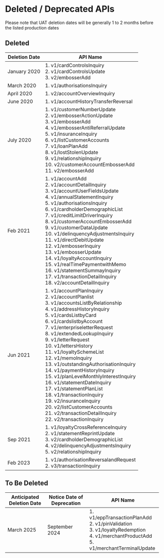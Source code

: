 Deleted / Deprecated APIs
=========================

Please note that UAT deletion dates will be generally 1 to 2 months before the listed production dates

Deleted
-------

| Deletion Date | API Name                                                                                                                                                                                                                                                                                                                                                                                                                                                                                                                                                                                                                                                                                                                                                                      |
|---------------|-------------------------------------------------------------------------------------------------------------------------------------------------------------------------------------------------------------------------------------------------------------------------------------------------------------------------------------------------------------------------------------------------------------------------------------------------------------------------------------------------------------------------------------------------------------------------------------------------------------------------------------------------------------------------------------------------------------------------------------------------------------------------------|
| January 2020  | 1. v1/cardControlsInquiry <br /> 2. v1/cardControlsUpdate <br /> 3. v2/embosserAdd                                                                                                                                                                                                                                                                                                                                                                                                                                                                                                                                                                                                                                                                                            |
| March 2020    | 1. v1/authorisationsInquiry                                                                                                                                                                                                                                                                                                                                                                                                                                                                                                                                                                                                                                                                                                                                                   |
| April 2020    | 1. v2/accountOverviewInquiry                                                                                                                                                                                                                                                                                                                                                                                                                                                                                                                                                                                                                                                                                                                                                  |
| June 2020     | 1. v1/accountHistoryTransferReversal                                                                                                                                                                                                                                                                                                                                                                                                                                                                                                                                                                                                                                                                                                                                          |
| July 2020     | 1. v1/customerNumberUpdate  <br />2.  v1/embosserActionUpdate  <br />3.  v1/embosserAdd  <br />4.  v1/embosserAntiReferralUpdate  <br />5.  v1/insuranceInquiry  <br />6.  v1/listCustomerAccounts  <br />7.  v1/loanPlanAdd  <br />8.  v1/lostStolenUpdate  <br />9.  v1/relationshipInquiry  <br />10. v2/customerAccountEmbosserAdd  <br />11. v2/embosserAdd                                                                                                                                                                                                                                                                                                                                                                                                              |
| Feb 2021      | 1. v1/accountAdd  <br />2.  v1/accountDetailInquiry  <br />3.  v1/accountUserFieldsUpdate  <br />4.  v1/annualStatementInquiry  <br />5.  v1/authorisationsInquiry  <br />6.  v1/cardholderDemographicList  <br />7.  v1/creditLimitDriverInquiry  <br />8.  v1/customerAccountEmbosserAdd  <br />9.  v1/customerDataUpdate  <br />10. v1/delinquencyAdjustmentsInquiry  <br />11. v1/directDebitUpdate  <br />12. v1/embosserInquiry  <br />13. v1/embosserUpdate  <br />14. v1/loyaltyAccountInquiry  <br />15. v1/realTimePaymentwithMemo  <br />16. v1/statementSummayInquiry  <br />17. v1/transactionDetailInquiry  <br />18. v2/accountDetailInquiry                                                                                                                   |
| Jun 2021      | 1. v1/accountPlanInquiry  <br />2.  v1/accountPlanlist  <br />3.  v1/accountsListByRelationship  <br />4.  v1/addressHistoryInquiry  <br />5.  v1/cardsListbyCard  <br />6.  v1/cardslistbyAccount  <br />7.  v1/enterpriseletterRequest  <br />8.  v1/extendedLookupInquiry  <br />9.  v1/letterRequest  <br />10. v1/lettersHistory  <br />11. v1/loyaltySchemeList  <br />12. v1/memoInquiry  <br />13. v1/outstandingAuthorisationInquiry  <br />14. v1/paymentHistoryInquiry  <br />15. v1/planLevelMonthlyInterestInquiry  <br />16. v1/statementDateInquiry  <br />17. v1/statementPlanList  <br />18. v1/transactionInquiry  <br />19. v2/insuranceInquiry  <br />20. v2/listCustomerAccounts  <br />21. v2/transactionDetailInquiry  <br />22. v2/transactionInquiry |
| Sep 2021      | 1. v1/loyaltyCrossReferenceInquiry  <br />2.  v1/statementReprintUpdate  <br />3.  v2/cardholderDemographicList    <br />4.  v2/delinquencyAdjustmentsInquiry  <br />5.  v2/relationshipInquiry                                                                                                                                                                                                                                                                                                                                                                                                                                                                                                                                                                               |
| Feb 2023      | 1. v1/authorisationReversalandRequest <br/> 2. v3/transactionInquiry                                                                                                                                                                                                                                                                                                                                                                                                                                                                                                                                                                                                                                                                                                          |

To Be Deleted
-------------

| Anticipated Deletion Date | Notice Date of Deprecation  | API Name                                          |
|---------------------------|-----------------------------|---------------------------------------------------|
| March 2025                | September 2024              | 1. v1/eppTransactionPlanAdd <br/> 2. v1/pinValidation <br/> 3. v1/loyaltyRedemption <br/> 4. v1/merchantProductAdd <br/> 5. v1/merchantTerminalUpdate |
